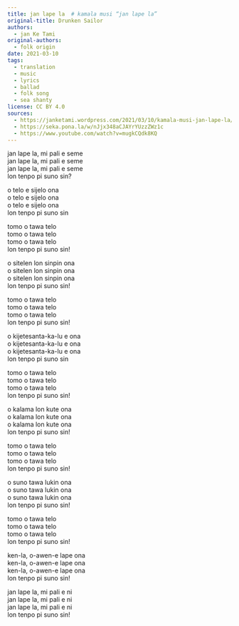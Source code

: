 ```yaml
---
title: jan lape la  # kamala musi “jan lape la”
original-title: Drunken Sailor
authors:
  - jan Ke Tami
original-authors:
  - folk origin
date: 2021-03-10
tags:
  - translation
  - music
  - lyrics
  - ballad
  - folk song
  - sea shanty
license: CC BY 4.0
sources:
  - https://janketami.wordpress.com/2021/03/10/kamala-musi-jan-lape-la/
  - https://seka.pona.la/w/nJjx348aCJAYrYUzzZWz1c
  - https://www.youtube.com/watch?v=mugkCQdk8KQ
---
```


jan lape la, mi pali e seme  \
jan lape la, mi pali e seme  \
jan lape la, mi pali e seme  \
lon tenpo pi suno sin?

o telo e sijelo ona  \
o telo e sijelo ona  \
o telo e sijelo ona  \
lon tenpo pi suno sin

tomo o tawa telo  \
tomo o tawa telo  \
tomo o tawa telo  \
lon tenpo pi suno sin!

o sitelen lon sinpin ona  \
o sitelen lon sinpin ona  \
o sitelen lon sinpin ona  \
lon tenpo pi suno sin!

tomo o tawa telo  \
tomo o tawa telo  \
tomo o tawa telo  \
lon tenpo pi suno sin!

o kijetesanta-ka-lu e ona  \
o kijetesanta-ka-lu e ona  \
o kijetesanta-ka-lu e ona  \
lon tenpo pi suno sin

tomo o tawa telo  \
tomo o tawa telo  \
tomo o tawa telo  \
lon tenpo pi suno sin!

o kalama lon kute ona  \
o kalama lon kute ona  \
o kalama lon kute ona  \
lon tenpo pi suno sin!

tomo o tawa telo  \
tomo o tawa telo  \
tomo o tawa telo  \
lon tenpo pi suno sin!

o suno tawa lukin ona  \
o suno tawa lukin ona  \
o suno tawa lukin ona  \
lon tenpo pi suno sin!

tomo o tawa telo  \
tomo o tawa telo  \
tomo o tawa telo  \
lon tenpo pi suno sin!

ken-la, o-awen-e lape ona  \
ken-la, o-awen-e lape ona  \
ken-la, o-awen-e lape ona  \
lon tenpo pi suno sin!

jan lape la, mi pali e ni  \
jan lape la, mi pali e ni  \
jan lape la, mi pali e ni  \
lon tenpo pi suno sin!

<!-- musi mama la, ante toki ni pi musi ni li ante. musi mama la, jan li moku e telo nasa mute. jan ante li wile utala e nasa ona. taso ante toki mi la, jan li lape taso. jan ante li wile utala e lape ona. taso ni la, jan li ken e ni lon tenpo pini: jan lape li awen lape. mi pilin e ni: toki pona la, toki pi kalama ni li musi. (o lukin e toki kijetesantakalu lon ona.) -->
